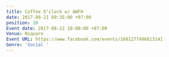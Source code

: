 ```yaml
---
title: Coffee O'clock w/ AWFH
date: 2017-08-21 09:35:00 +07:00
position: 10
Event date: 2017-08-22 10:00:00 +07:00
Venue: Nsquare
Event URL: https://www.facebook.com/events/1601277496613141
Genre: 'Social '
---
```


